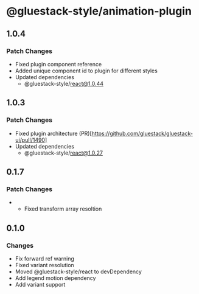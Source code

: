 # @gluestack-style/animation-plugin

## 1.0.4

### Patch Changes

- Fixed plugin component reference
- Added unique component id to plugin for different styles
- Updated dependencies
  - @gluestack-style/react@1.0.44

## 1.0.3

### Patch Changes

- Fixed plugin architecture (PR)[https://github.com/gluestack/gluestack-ui/pull/1490]
- Updated dependencies
  - @gluestack-style/react@1.0.27

## 0.1.7

### Patch Changes

- - Fixed transform array resoltion

## 0.1.0

### Changes

- Fix forward ref warning
- Fixed variant resolution
- Moved @gluestack-style/react to devDependency
- Add legend motion dependency
- Add variant support

